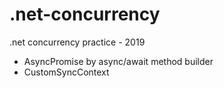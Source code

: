 # .net-concurrency
.net concurrency practice - 2019

- AsyncPromise by async/await method builder
- CustomSyncContext
